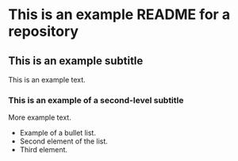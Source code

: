 # This is an example README for a repository

## This is an example subtitle

This is an example text.

### This is an example of a second-level subtitle

More example text.

- Example of a bullet list.
- Second element of the list.
- Third element.

